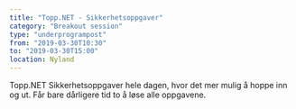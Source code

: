 ```yaml
---
title: "Topp.NET - Sikkerhetsoppgaver"
category: "Breakout session"
type: "underprogrampost"
from: "2019-03-30T10:30"
to: "2019-03-30T15:00"
location: Nyland
---
```


Topp.NET Sikkerhetsoppgaver hele dagen, hvor det mer mulig å hoppe inn og ut. Får bare dårligere tid to å løse alle oppgavene.